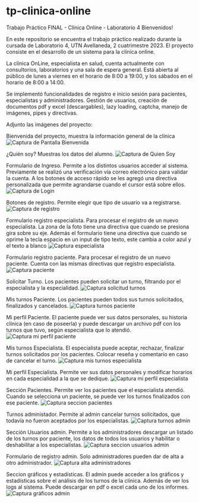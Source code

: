 # tp-clinica-online

Trabajo Práctico FINAL - Clínica Online - Laboratorio 4 
Bienvenidos!

En este repositorio se encuentra el trabajo práctico realizado durante la cursada de Laboratorio 4, UTN Avellaneda, 2 cuatrimestre 2023.
El proyecto consiste en el desarrollo de un sistema para la clínica online.

La clínica OnLine, especialista en salud, cuenta actualmente con consultorios, laboratorios y una sala de espera general. Está abierta al público de lunes a viernes en el horario de 8:00 a 19:00, y los sábados en el horario de 8:00 a 14:00.

Se implementó funcionalidades de registro e inicio sesión para pacientes, especialistas y administradores. Gestión de usuarios, creación de documentos pdf y excel (descargables), lazy loading, captcha, manejo de imágenes, pipes y directivas.


Adjunto las imágenes del proyecto:

Bienvenida del proyecto, muestra la información general de la clínica
![Captura de Pantalla Bienvenida](https://github.com/FedericoPetre/Labo-4-tp-clinica/raw/main/tp-clinica-online/src/assets/img/capturas/bienvenida.png)

¿Quién soy? Muestras los datos del alumno.
![Captura de Quien Soy](https://github.com/FedericoPetre/Labo-4-tp-clinica/raw/main/tp-clinica-online/src/assets/img/capturas/quien-soy.png)

Formulario de Ingreso. Permite a los distintos usuarios acceder al sistema. Previamente se realizó una verificación vía correo electrónico para validar la cuenta. A los botones de acceso rápido se les agregó una directiva personalizada que permite agrandarse cuando el cursor está sobre ellos.
![Captura de Login](https://github.com/FedericoPetre/Labo-4-tp-clinica/raw/main/tp-clinica-online/src/assets/img/capturas/ingreso.png)

Botones de registro. Permite elegir que tipo de usuario va a registrarse.
![Captura de registro](https://github.com/FedericoPetre/Labo-4-tp-clinica/raw/main/tp-clinica-online/src/assets/img/capturas/opciones-registro.png)

Formulario registro especialista. Para procesar el registro de un nuevo especialista. La zona de la foto tiene una directiva que cuando se presiona gira sobre su eje. Además el formulario tiene una directiva que cuando se oprime la tecla espacio en un input de tipo texto, este cambia a color azul y el texto a blanco
![Captura especialista](https://github.com/FedericoPetre/Labo-4-tp-clinica/raw/main/tp-clinica-online/src/assets/img/capturas/registro-especialista.png)

Formulario registro paciente. Para procesar el registro de un nuevo paciente. Cuenta con las mismas directivas que registro especialista.
![Captura paciente](https://github.com/FedericoPetre/Labo-4-tp-clinica/raw/main/tp-clinica-online/src/assets/img/capturas/registro-paciente.png)

Solicitar Turno. Los pacientes pueden solicitar un turno, filtrando por el especialista y la especialidad.
![Captura solicitud turnos](https://github.com/FedericoPetre/Labo-4-tp-clinica/raw/main/tp-clinica-online/src/assets/img/capturas/solicitar-turno.png)

Mis turnos Paciente. Los pacientes pueden todos sus turnos solicitados, finalizados y cancelados.
![Captura turnos paciente](https://github.com/FedericoPetre/Labo-4-tp-clinica/raw/main/tp-clinica-online/src/assets/img/capturas/mis-turnos-paciente.png)

Mi perfil Paciente. El paciente puede ver sus datos personales, su historia clínica (en caso de poseerla) y puede descargar un archivo pdf con los turnos que tuvo, según especialista que lo atendió.
![Captura mi perfil paciente](https://github.com/FedericoPetre/Labo-4-tp-clinica/raw/main/tp-clinica-online/src/assets/img/capturas/mi-perfil-paciente.png)

Mis turnos Especialista. El especialista puede aceptar, rechazar, finalizar turnos solicitados por los pacientes. Colocar reseña y comentario en caso de cancelar el turno.
![Captura mis turnos especialista](https://github.com/FedericoPetre/Labo-4-tp-clinica/raw/main/tp-clinica-online/src/assets/img/capturas/mis-turnos-especialista.png)

Mi perfil Especialista. Permite ver sus datos personales y modificar horarios en cada especialidad a la que se dedique.
![Captura mi perfil especialista](https://github.com/FedericoPetre/Labo-4-tp-clinica/raw/main/tp-clinica-online/src/assets/img/capturas/mi-perfil-especialista.png)

Sección Pacientes. Permite ver los pacientes que el especialista atendió. Cuando se selecciona un paciente, se puede ver los turnos finalizados con ese paciente.
![Captura seccion pacientes](https://github.com/FedericoPetre/Labo-4-tp-clinica/raw/main/tp-clinica-online/src/assets/img/capturas/seccion-pacientes.png)

Turnos administador. Permite al admin cancelar turnos solicitados, que todavía no fueron aceptados por los especialistas.
![Captura turnos admin](https://github.com/FedericoPetre/Labo-4-tp-clinica/raw/main/tp-clinica-online/src/assets/img/capturas/seccion-turnos-admin.png)

Sección Usuarios admin. Permite a los administradores descargar un listado de los turnos por paciente, los datos de todos los usuarios y habilitar o deshabilitar a los especialistas.
![Captura seccion usuarios admin](https://github.com/FedericoPetre/Labo-4-tp-clinica/raw/main/tp-clinica-online/src/assets/img/capturas/seccion-usuarios-admin.png)

Formulario de registro admin. Solo administradores pueden dar de alta a otro administrador.
![Captura alta administradores](https://github.com/FedericoPetre/Labo-4-tp-clinica/raw/main/tp-clinica-online/src/assets/img/capturas/registro-admin.png)

Seccion gráficos y estadísticas. El admin puede acceder a los gráficos y estadísticas sobre el análisis de los turnos de la clínica. Además de ver los logs al sistema. Puede descargar en pdf o excel cada uno de los informes.
![Captura gráficos admin](https://github.com/FedericoPetre/Labo-4-tp-clinica/raw/main/tp-clinica-online/src/assets/img/capturas/seccion-graficos-admin.png)




